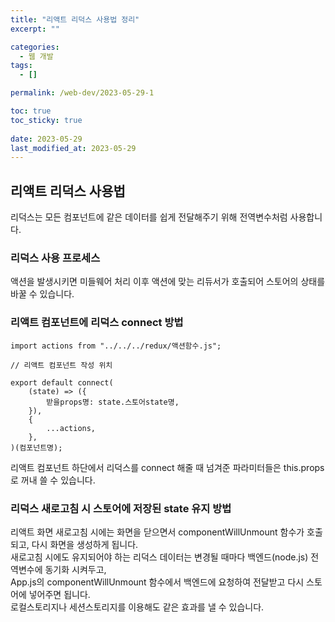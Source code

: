```yaml
---
title: "리액트 리덕스 사용법 정리"
excerpt: ""

categories:
  - 웹 개발
tags:
  - []

permalink: /web-dev/2023-05-29-1

toc: true
toc_sticky: true
 
date: 2023-05-29
last_modified_at: 2023-05-29
---
```


## 리액트 리덕스 사용법

리덕스는 모든 컴포넌트에 같은 데이터를 쉽게 전달해주기 위해 전역변수처럼 사용합니다.

### 리덕스 사용 프로세스
액션을 발생시키면 미들웨어 처리 이후 액션에 맞는 리듀서가 호출되어 스토어의 상태를 바꿀 수 있습니다.

### 리액트 컴포넌트에 리덕스 connect 방법
```
import actions from "../../../redux/액션함수.js";

// 리액트 컴포넌트 작성 위치

export default connect(
    (state) => ({
        받을props명: state.스토어state명,
    }),
    {
        ...actions,
    },
)(컴포넌트명);
```
리액트 컴포넌트 하단에서 리덕스를 connect 해줄 때 넘겨준 파라미터들은 this.props로 꺼내 쓸 수 있습니다.

### 리덕스 새로고침 시 스토어에 저장된 state 유지 방법
리액트 화면 새로고침 시에는 화면을 닫으면서 componentWillUnmount 함수가 호출되고, 다시 화면을 생성하게 됩니다.  
새로고침 시에도 유지되어야 하는 리덕스 데이터는 변경될 때마다 백엔드(node.js) 전역변수에 동기화 시켜두고,  
App.js의 componentWillUnmount 함수에서 백엔드에 요청하여 전달받고 다시 스토어에 넣어주면 됩니다.  
로컬스토리지나 세션스토리지를 이용해도 같은 효과를 낼 수 있습니다.